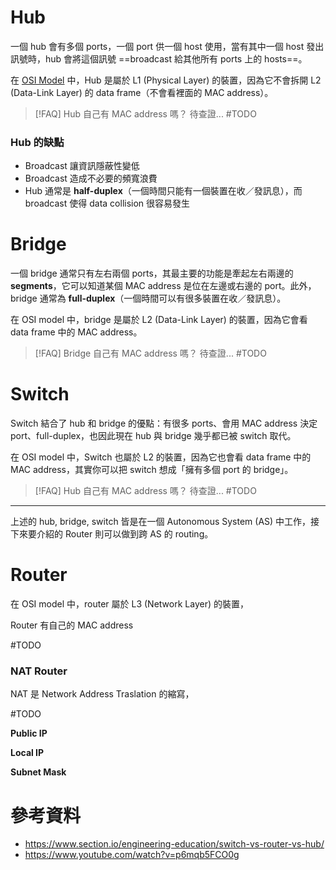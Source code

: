 # Hub

一個 hub 會有多個 ports，一個 port 供一個 host 使用，當有其中一個 host 發出訊號時，hub 會將這個訊號 ==broadcast 給其他所有 ports 上的 hosts==。

在 [OSI Model](</Network/OSI Model.md>) 中，Hub 是屬於 L1 (Physical Layer) 的裝置，因為它不會拆開 L2 (Data-Link Layer) 的 data frame（不會看裡面的 MAC address）。

>[!FAQ] Hub 自己有 MAC address 嗎？
>待查證... #TODO 

### Hub 的缺點

- Broadcast 讓資訊隱蔽性變低
- Broadcast 造成不必要的頻寬浪費
- Hub 通常是 **half-duplex**（一個時間只能有一個裝置在收／發訊息），而 broadcast 使得 data collision 很容易發生

# Bridge

一個 bridge 通常只有左右兩個 ports，其最主要的功能是牽起左右兩邊的 **segments**，它可以知道某個 MAC address 是位在左邊或右邊的 port。此外，bridge 通常為 **full-duplex**（一個時間可以有很多裝置在收／發訊息）。

在 OSI model 中，bridge 是屬於 L2 (Data-Link Layer) 的裝置，因為它會看 data frame 中的 MAC address。

>[!FAQ] Bridge 自己有 MAC address 嗎？
>待查證... #TODO 

# Switch

Switch 結合了 hub 和 bridge 的優點：有很多 ports、會用 MAC address 決定 port、full-duplex，也因此現在 hub 與 bridge 幾乎都已被 switch 取代。

在 OSI model 中，Switch 也屬於 L2 的裝置，因為它也會看 data frame 中的 MAC address，其實你可以把 switch 想成「擁有多個 port 的 bridge」。

>[!FAQ] Hub 自己有 MAC address 嗎？
>待查證... #TODO 

---

上述的 hub, bridge, switch 皆是在一個 Autonomous System (AS) 中工作，接下來要介紹的 Router 則可以做到跨 AS 的 routing。

# Router

在 OSI model 中，router 屬於 L3 (Network Layer) 的裝置，

Router 有自己的 MAC address

#TODO 

### NAT Router

NAT 是 Network Address Traslation 的縮寫，

#TODO 

**Public IP**

**Local IP**

**Subnet Mask**

# 參考資料

- <https://www.section.io/engineering-education/switch-vs-router-vs-hub/>
- <https://www.youtube.com/watch?v=p6mqb5FCO0g>
